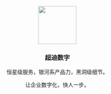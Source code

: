 <p align="center">
  <a href="https://cd-digital.agxm.fun">
    <img width="100" src="https://cd-digital.agxm.fun/_nuxt/CD-Digital-LOGO.CKnmKZZ6.png">
  </a>
</p>

<h3 align="center">超迪数字</h1>

<p align="center">恒星级服务，银河系产品力，黑洞级细节。</p>
<p align="center">让企业数字化，快人一步。</p>

